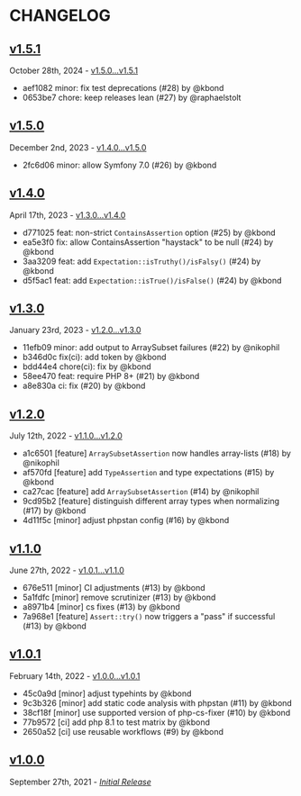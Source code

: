 # CHANGELOG

## [v1.5.1](https://github.com/zenstruck/assert/releases/tag/v1.5.1)

October 28th, 2024 - [v1.5.0...v1.5.1](https://github.com/zenstruck/assert/compare/v1.5.0...v1.5.1)

* aef1082 minor: fix test deprecations (#28) by @kbond
* 0653be7 chore: keep releases lean (#27) by @raphaelstolt

## [v1.5.0](https://github.com/zenstruck/assert/releases/tag/v1.5.0)

December 2nd, 2023 - [v1.4.0...v1.5.0](https://github.com/zenstruck/assert/compare/v1.4.0...v1.5.0)

* 2fc6d06 minor: allow Symfony 7.0 (#26) by @kbond

## [v1.4.0](https://github.com/zenstruck/assert/releases/tag/v1.4.0)

April 17th, 2023 - [v1.3.0...v1.4.0](https://github.com/zenstruck/assert/compare/v1.3.0...v1.4.0)

* d771025 feat: non-strict `ContainsAssertion` option (#25) by @kbond
* ea5e3f0 fix: allow ContainsAssertion "haystack" to be null (#24) by @kbond
* 3aa3209 feat: add `Expectation::isTruthy()/isFalsy()` (#24) by @kbond
* d5f5ac1 feat: add `Expectation::isTrue()/isFalse()` (#24) by @kbond

## [v1.3.0](https://github.com/zenstruck/assert/releases/tag/v1.3.0)

January 23rd, 2023 - [v1.2.0...v1.3.0](https://github.com/zenstruck/assert/compare/v1.2.0...v1.3.0)

* 11efb09 minor: add output to ArraySubset failures (#22) by @nikophil
* b346d0c fix(ci): add token by @kbond
* bdd44e4 chore(ci): fix by @kbond
* 58ee470 feat: require PHP 8+ (#21) by @kbond
* a8e830a ci: fix (#20) by @kbond

## [v1.2.0](https://github.com/zenstruck/assert/releases/tag/v1.2.0)

July 12th, 2022 - [v1.1.0...v1.2.0](https://github.com/zenstruck/assert/compare/v1.1.0...v1.2.0)

* a1c6501 [feature] `ArraySubsetAssertion` now handles array-lists (#18) by @nikophil
* af570fd [feature] add `TypeAssertion` and type expectations (#15) by @kbond
* ca27cac [feature] add `ArraySubsetAssertion` (#14) by @nikophil
* 9cd95b2 [feature] distinguish different array types when normalizing (#17) by @kbond
* 4d11f5c [minor] adjust phpstan config (#16) by @kbond

## [v1.1.0](https://github.com/zenstruck/assert/releases/tag/v1.1.0)

June 27th, 2022 - [v1.0.1...v1.1.0](https://github.com/zenstruck/assert/compare/v1.0.1...v1.1.0)

* 676e511 [minor] CI adjustments (#13) by @kbond
* 5a1fdfc [minor] remove scrutinizer (#13) by @kbond
* a8971b4 [minor] cs fixes (#13) by @kbond
* 7a968e1 [feature] `Assert::try()` now triggers a "pass" if successful (#13) by @kbond

## [v1.0.1](https://github.com/zenstruck/assert/releases/tag/v1.0.1)

February 14th, 2022 - [v1.0.0...v1.0.1](https://github.com/zenstruck/assert/compare/v1.0.0...v1.0.1)

* 45c0a9d [minor] adjust typehints by @kbond
* 9c3b326 [minor] add static code analysis with phpstan (#11) by @kbond
* 38cf18f [minor] use supported version of php-cs-fixer (#10) by @kbond
* 77b9572 [ci] add php 8.1 to test matrix by @kbond
* 2650a52 [ci] use reusable workflows (#9) by @kbond

## [v1.0.0](https://github.com/zenstruck/assert/releases/tag/v1.0.0)

September 27th, 2021 - _[Initial Release](https://github.com/zenstruck/assert/commits/v1.0.0)_
